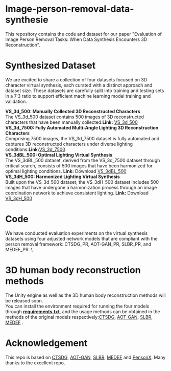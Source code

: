 # Image-person-removal-data-synthesie
This repository contains the code and dataset for our paper "Evaluation of Image Person Removal Tasks: When Data Synthesis Encounters 3D Reconstruction".

# Synthesized Dataset
We are excited to share a collection of four datasets focused on 3D character virtual synthesis, each curated with a distinct approach and dataset size. These datasets are carefully split into training and testing sets in a 7:3 ratio to support efficient machine learning model training and validation.

**VS_3d_500: Manually Collected 3D Reconstructed Characters**\
The VS_3d_500 dataset contains 500 images of 3D reconstructed characters that have been manually collected.**Link:** [VS_3d_500](https://drive.google.com/file/d/1-8bIEhEhmI3fFVF9y6nKmatonB4nSAao/view?usp=drive_link)\
**VS_3d_7500: Fully Automated Multi-Angle Lighting 3D Reconstruction Characters**\
Comprising 7500 images, the VS_3d_7500 dataset is fully automated and captures 3D reconstructed characters under diverse lighting conditions.**Link:**[VS_3d_7500](https://pan.baidu.com/s/1bkHJarOqNm1LlZfZ7TKUZw?pwd=tf4k)\
**VS_3dBL_500: Optimal Lighting Virtual Synthesis**\
The VS_3dBL_500 dataset, derived from the VS_3d_7500 dataset through critical search, consists of 500 images that have been harmonized for optimal lighting conditions. **Link:** Download [VS_3dBL_500](https://drive.google.com/file/d/1wYknfAl9Yj8sgEWNsRcsStx_4exCfXyx/view?usp=drive_link)\
**VS_3dH_500: Harmonized Lighting Virtual Synthesis**\
Built upon the VS_3d_500 dataset, the VS_3dH_500 dataset includes 500 images that have undergone a harmonization process through an image coordination network to achieve consistent lighting. **Link:** Download [VS_3dH_500](https://drive.google.com/file/d/1h95zjd7u6tUZp_3du9DWb9kb1pbbAh7m/view?usp=sharing)

# Code
We have conducted evaluation experiments on the virtual synthesis datasets using four adjusted network models that are compliant with the person removal framework: CTSDG_PR, AOT-GAN_PR, SLBR_PR, and MEDEF_PR. \

# 3D human body reconstruction methods
The Unity engine as well as the 3D human body reconstruction methods will be released soon.\
You can install the environment required for running the four models through **[requirements.txt](https://github.com/xuezhen2018/image-person-removal-data-synthesie/blob/main/requirements.txt)**, and the usage methods can be obtained in the methods of the original models respectively:[CTSDG](https://github.com/xiefan-guo/ctsdg), [AOT-GAN](https://github.com/researchmm/AOT-GAN-for-Inpainting), [SLBR](https://github.com/bcmi/SLBR-Visible-Watermark-Removal), [MEDEF](https://github.com/KumapowerLIU/Rethinking-Inpainting-MEDFE) .

# Acknowledgement
This repo is based on [CTSDG](https://github.com/xiefan-guo/ctsdg), [AOT-GAN](https://github.com/researchmm/AOT-GAN-for-Inpainting), [SLBR](https://github.com/bcmi/SLBR-Visible-Watermark-Removal), [MEDEF](https://github.com/KumapowerLIU/Rethinking-Inpainting-MEDFE) and [PensonX](https://github.com/sxzrt/Instructions-of-the-PersonX-dataset). Many thanks to the excellent repo.
